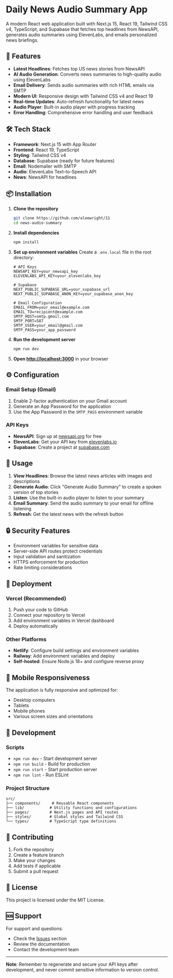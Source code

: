 # Daily News Audio Summary App

A modern React web application built with Next.js 15, React 19, Tailwind CSS v4, TypeScript, and Supabase that fetches top headlines from NewsAPI, generates audio summaries using ElevenLabs, and emails personalized news briefings.

## 🚀 Features

- **Latest Headlines**: Fetches top US news stories from NewsAPI
- **AI Audio Generation**: Converts news summaries to high-quality audio using ElevenLabs
- **Email Delivery**: Sends audio summaries with rich HTML emails via SMTP
- **Modern UI**: Responsive design with Tailwind CSS v4 and React 19
- **Real-time Updates**: Auto-refresh functionality for latest news
- **Audio Player**: Built-in audio player with progress tracking
- **Error Handling**: Comprehensive error handling and user feedback

## 🛠 Tech Stack

- **Framework**: Next.js 15 with App Router
- **Frontend**: React 19, TypeScript
- **Styling**: Tailwind CSS v4
- **Database**: Supabase (ready for future features)
- **Email**: Nodemailer with SMTP
- **Audio**: ElevenLabs Text-to-Speech API
- **News**: NewsAPI for headlines

## 📦 Installation

1. **Clone the repository**
   ```bash
   git clone https://github.com/aloewright/11
   cd news-audio-summary
   ```

2. **Install dependencies**
   ```bash
   npm install
   ```

3. **Set up environment variables**
   Create a `.env.local` file in the root directory:
   ```env
   # API Keys
   NEWSAPI_KEY=your_newsapi_key
   ELEVENLABS_API_KEY=your_elevenlabs_key
   
   # Supabase
   NEXT_PUBLIC_SUPABASE_URL=your_supabase_url
   NEXT_PUBLIC_SUPABASE_ANON_KEY=your_supabase_anon_key
   
   # Email Configuration
   EMAIL_FROM=your_email@example.com
   EMAIL_TO=recipient@example.com
   SMTP_HOST=smtp.gmail.com
   SMTP_PORT=587
   SMTP_USER=your_email@gmail.com
   SMTP_PASS=your_app_password
   ```

4. **Run the development server**
   ```bash
   npm run dev
   ```

5. **Open [http://localhost:3000](http://localhost:3000)** in your browser

## ⚙️ Configuration

### Email Setup (Gmail)
1. Enable 2-factor authentication on your Gmail account
2. Generate an App Password for the application
3. Use the App Password in the `SMTP_PASS` environment variable

### API Keys
- **NewsAPI**: Sign up at [newsapi.org](https://newsapi.org) for free
- **ElevenLabs**: Get your API key from [elevenlabs.io](https://elevenlabs.io)
- **Supabase**: Create a project at [supabase.com](https://supabase.com)

## 🎯 Usage

1. **View Headlines**: Browse the latest news articles with images and descriptions
2. **Generate Audio**: Click "Generate Audio Summary" to create a spoken version of top stories
3. **Listen**: Use the built-in audio player to listen to your summary
4. **Email Summary**: Send the audio summary to your email for offline listening
5. **Refresh**: Get the latest news with the refresh button

## 🔒 Security Features

- Environment variables for sensitive data
- Server-side API routes protect credentials
- Input validation and sanitization
- HTTPS enforcement for production
- Rate limiting considerations

## 🚀 Deployment

### Vercel (Recommended)
1. Push your code to GitHub
2. Connect your repository to Vercel
3. Add environment variables in Vercel dashboard
4. Deploy automatically

### Other Platforms
- **Netlify**: Configure build settings and environment variables
- **Railway**: Add environment variables and deploy
- **Self-hosted**: Ensure Node.js 18+ and configure reverse proxy

## 📱 Mobile Responsiveness

The application is fully responsive and optimized for:
- Desktop computers
- Tablets
- Mobile phones
- Various screen sizes and orientations

## 🧪 Development

### Scripts
- `npm run dev` - Start development server
- `npm run build` - Build for production
- `npm run start` - Start production server
- `npm run lint` - Run ESLint

### Project Structure
```
src/
├── components/     # Reusable React components
├── lib/           # Utility functions and configurations
├── pages/         # Next.js pages and API routes
├── styles/        # Global styles and Tailwind CSS
└── types/         # TypeScript type definitions
```

## 🤝 Contributing

1. Fork the repository
2. Create a feature branch
3. Make your changes
4. Add tests if applicable
5. Submit a pull request

## 📄 License

This project is licensed under the MIT License.

## 🆘 Support

For support and questions:
- Check the [Issues](https://github.com/your-repo/issues) section
- Review the documentation
- Contact the development team

---

**Note**: Remember to regenerate and secure your API keys after development, and never commit sensitive information to version control.
